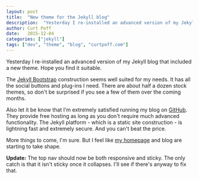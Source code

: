 ```yaml
---
layout: post
title:  "New theme for the Jekyll blog"
description:  "Yesterday I re-installed an advanced version of my Jekyll blog that included a new theme. Hope you find it suitable."
author: Curt Poff
date:   2015-12-04
categories: ["jekyll"]
tags: ["dev", "theme", "blog", "curtpoff.com"]
---
```


Yesterday I re-installed an advanced version of my Jekyll blog that included a new theme. Hope you find it suitable.

<!--more-->

The [Jekyll Bootstrap](http://jekyllbootstrap.com/) construction seems well suited for my needs. It has all the social buttons and plug-ins I need. There are about half a dozen stock themes, so don't be surprised if you see a few of them over the coming months.

Also let it be know that I'm extremely satisfied running my blog on [GitHub](https://github.com). They provide free hosting as long as you don't require much advanced functionality. The Jekyll platform - which is a static site construction - is lightning fast and extremely secure. And you can't beat the price.

More things to come, I'm sure. But I feel like [my homepage](http://curtpoff.com) and blog are starting to take shape.

**Update:** The top nav should now be both responsive and sticky. The only catch is that it isn't sticky once it collapses. I'll see if there's anyway to fix that.
